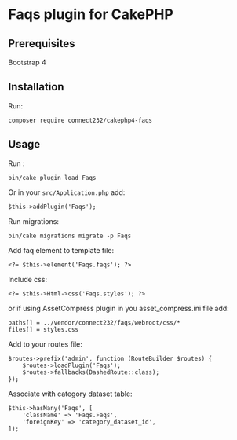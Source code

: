 # Faqs plugin for CakePHP

## Prerequisites
Bootstrap 4

## Installation
Run:
```
composer require connect232/cakephp4-faqs
```
## Usage
Run :
```
bin/cake plugin load Faqs
```
Or in your `src/Application.php` add:
```
$this->addPlugin('Faqs');
```
Run migrations:
```
bin/cake migrations migrate -p Faqs
```
Add faq element to template file:
```
<?= $this->element('Faqs.faqs'); ?>
```
Include css:
```
<?= $this->Html->css('Faqs.styles'); ?>
```
or if using AssetCompress plugin in you asset_compress.ini file add:
```
paths[] = ../vendor/connect232/faqs/webroot/css/*
files[] = styles.css
```
Add to your routes file:
```
$routes->prefix('admin', function (RouteBuilder $routes) {
    $routes->loadPlugin('Faqs');
    $routes->fallbacks(DashedRoute::class);
});
```
Associate with category dataset table:
```
$this->hasMany('Faqs', [
    'className' => 'Faqs.Faqs',
    'foreignKey' => 'category_dataset_id',
]);
```
